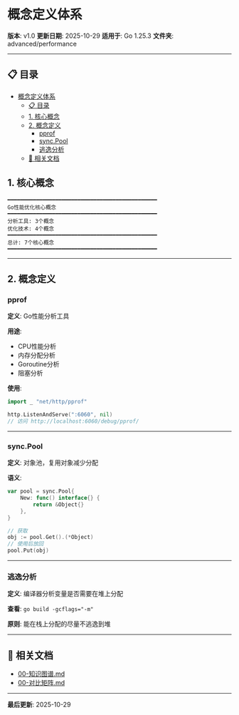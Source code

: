 # 概念定义体系

**版本**: v1.0
**更新日期**: 2025-10-29
**适用于**: Go 1.25.3
**文件夹**: advanced/performance

---

## 📋 目录

- [概念定义体系](#概念定义体系)
  - [📋 目录](#-目录)
  - [1. 核心概念](#1-核心概念)
  - [2. 概念定义](#2-概念定义)
    - [pprof](#pprof)
    - [sync.Pool](#syncpool)
    - [逃逸分析](#逃逸分析)
  - [🔗 相关文档](#-相关文档)

## 1. 核心概念

```text
━━━━━━━━━━━━━━━━━━━━━━━━━━━━━━━━━━━━━━━━━━━━━━━
Go性能优化核心概念
━━━━━━━━━━━━━━━━━━━━━━━━━━━━━━━━━━━━━━━━━━━━━━━
分析工具: 3个概念
优化技术: 4个概念
━━━━━━━━━━━━━━━━━━━━━━━━━━━━━━━━━━━━━━━━━━━━━━━
总计: 7个核心概念
━━━━━━━━━━━━━━━━━━━━━━━━━━━━━━━━━━━━━━━━━━━━━━━
```

---

## 2. 概念定义

### pprof

**定义**: Go性能分析工具

**用途**:

- CPU性能分析
- 内存分配分析
- Goroutine分析
- 阻塞分析

**使用**:

```go
import _ "net/http/pprof"

http.ListenAndServe(":6060", nil)
// 访问 http://localhost:6060/debug/pprof/
```

---

### sync.Pool

**定义**: 对象池，复用对象减少分配

**语义**:

```go
var pool = sync.Pool{
    New: func() interface{} {
        return &Object{}
    },
}

// 获取
obj := pool.Get().(*Object)
// 使用后放回
pool.Put(obj)
```

---

### 逃逸分析

**定义**: 编译器分析变量是否需要在堆上分配

**查看**: `go build -gcflags="-m"`

**原则**: 能在栈上分配的尽量不逃逸到堆

---

## 🔗 相关文档

- [00-知识图谱.md](./00-知识图谱.md)
- [00-对比矩阵.md](./00-对比矩阵.md)

---

**最后更新**: 2025-10-29
